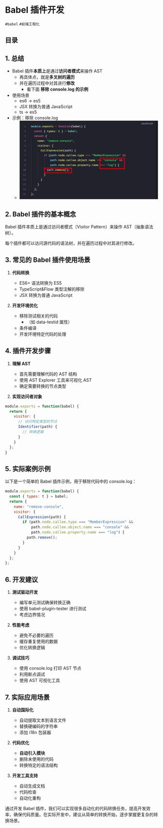 
# Babel 插件开发

`#babel` `#前端工程化` 


## 目录
<!-- toc -->
 ## 1. 总结 

- Babel 插件**本质上**是通过**访问者模式**来操作 AST
	- 再具体点，就是**多叉树的遍历**
	- 并在遍历过程中对其进行**修改**
		- 看下面 **移除 console.log 的示例**
- 使用场景
	- es6 → es5
	- JSX 转换为普通 JavaScript 
	- ts → es5
- 示例：移除 console.log
	- ![图片&文件](./files/20250103-5.png)

## 2. Babel 插件的基本概念

Babel 插件本质上是通过访问者模式（Visitor Pattern）来操作 AST（抽象语法树）。

每个插件都可以访问源代码的语法树，并在遍历过程中对其进行修改。

## 3. 常见的 Babel 插件使用场景

1. **代码转换**
   - ES6+ 语法转换为 ES5
   - TypeScript&Flow 类型注解的移除
   - JSX 转换为普通 JavaScript 

1. **开发环境优化**
   - 移除测试相关的代码
      - （如 data-testid 属性）
   - 条件编译
   - 开发环境特定代码的处理 

## 4. 插件开发步骤

1. **理解 AST**
   - 首先需要理解代码的 AST 结构
   - 使用 AST Explorer 工具来可视化 AST
   - 确定需要转换的节点类型

2. **实现访问者对象**
```javascript
module.exports = function(babel) {
  return {
    visitor: {
      // 访问特定类型的节点
      Identifier(path) {
        // 转换逻辑
      }
    }
  };
}
```

## 5. 实际案例示例

以下是一个简单的 Babel 插件示例，用于移除代码中的 console.log：

```javascript
module.exports = function(babel) {
  const { types: t } = babel;
  return {
    name: "remove-console",
    visitor: {
      CallExpression(path) {
        if (path.node.callee.type === "MemberExpression" &&
            path.node.callee.object.name === "console" &&
            path.node.callee.property.name === "log") {
          path.remove();
        }
      }
    }
  };
};
```

## 6. 开发建议

1. **测试驱动开发**
   - 编写单元测试确保转换正确
   - 使用 babel-plugin-tester 进行测试
   - 考虑边界情况

2. **性能考虑**
   - 避免不必要的遍历
   - 缓存重复使用的数据
   - 优化转换逻辑

3. **调试技巧**
   - 使用 console.log 打印 AST 节点
   - 利用断点调试
   - 使用 AST 可视化工具

## 7. 实际应用场景

1. **自动国际化**
   - 自动提取文本到语言文件
   - 替换硬编码的字符串
   - 添加 i18n 包装器

2. **代码优化**
   - **自动引入模块**
   - 删除未使用的代码
   - 转换特定的语法结构

3. **开发工具支持**
   - 自动生成文档
   - 代码检查
   - 自动化重构

通过开发 Babel 插件，我们可以实现很多自动化的代码转换任务，提高开发效率，确保代码质量。在实际开发中，建议从简单的转换开始，逐步掌握更复杂的转换场景。